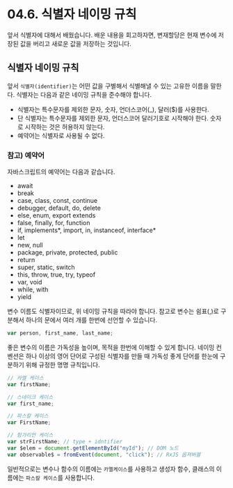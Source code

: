 # 04.6. 식별자 네이밍 규칙

앞서 식별자에 대해서 배웠습니다. 배운 내용을 회고하자면, 변재할당은 현재 변수에 저장된 값을 버리고 새로운 값을 저장하는 것입니다.

## 식별자 네이밍 규칙

앞서 `식별자(identifier)`는 어떤 값을 구별해서 식별해낼 수 있는 고유한 이름을 말한다. 식별자는 다음과 같은 네이밍 규칙을 준수해야 합니다.

* 식별자는 특수문자를 제외한 문자, 숫자, 언더스코어(\_), 달러($)를 사용한다.
* 단 식별자는 특수문자를 제외한 문자, 언더스코어 달러기호로 시작해야 한다. 숫자로 시작하는 것은 허용하지 않는다.
* 예약어는 식별자로 사용될 수 없다.

### 참고) 예약어

자바스크립트의 예약어는 다음과 같습니다.

* await
* break
* case, class, const, continue
* debugger, default, do, delete
* else, enum, export extends
* false, finally, for, function
* if, implements\*, import, in, instanceof, interface\*
* let
* new, null
* package, private, protected, public
* return
* super, static, switch
* this, throw, true, try, typeof
* var, void
* while, with
* yield

변수 이름도 식별자이므로, 위 네이밍 규칙을 따라야 합니다. 참고로 변수는 쉼표(,)로 구분해서 하나의 문에서 여러 개를 한번에 선언할 수 있습니다.

```js
var person, first_name, last_name;
```

좋은 변수의 이름은 가독성을 높이며, 목적을 한번에 이해할 수 있게 합니다. 네이밍 컨벤션은 하나 이상의 영어 단어로 구성된 식별자를 만들 때 가독성 좋게 단어를 한눈에 구분하기 위해 규정한 명명 규칙입니다.

```js
// 카멜 케이스
var firstName;

// 스네이크 케이스
var first_name;

// 파스칼 케이스
var FirstName;

// 헝가리언 케이스
var strFirstName; // type + idntifier
var $elem = document.getElementById("myId"); // DOM 노드
var observable$ = fromEvent(document, "click"); // RxJS 옵져버블
```

일반적으로는 변수나 함수의 이름에는 `카멜케이스`를 사용하고 생성자 함수, 클래스의 이름에는 `파스칼 케이스`를 사용합니다.

